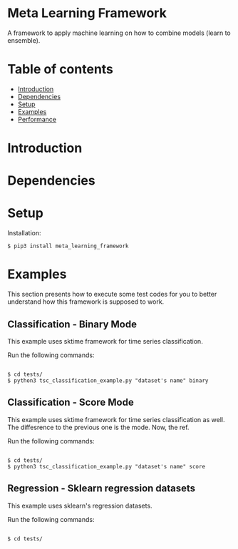 # Meta Learning Framework

A framework to apply machine learning on how to combine models (learn to ensemble).

# Table of contents

* [Introduction](#Introduction)
* [Dependencies](#Dependencies)
* [Setup](#Setup)
* [Examples](#Examples)
* [Performance](#Performance)

# Introduction

# Dependencies

# Setup

Installation:

```
$ pip3 install meta_learning_framework
```

# Examples

This section presents how to execute some test codes for you to better understand how this framework is supposed to work.

## Classification - Binary Mode

This example uses sktime framework for time series classification. 

Run the following commands:

```

$ cd tests/
$ python3 tsc_classification_example.py "dataset's name" binary

```

## Classification - Score Mode

This example uses sktime framework for time series classification as well. The diffesrence to the previous one is the mode. Now, the ref.

Run the following commands:

```

$ cd tests/
$ python3 tsc_classification_example.py "dataset's name" score

```

## Regression - Sklearn regression datasets

This example uses sklearn's regression datasets.

Run the following commands:

```

$ cd tests/

```
